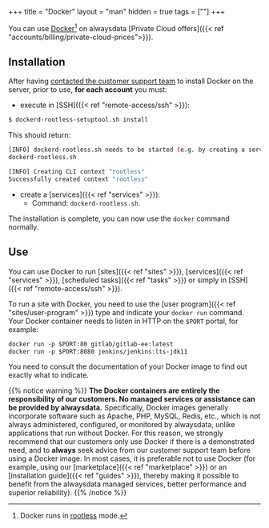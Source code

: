 +++
title = "Docker"
layout = "man"
hidden = true
tags = [""]
+++

You can use [Docker](https://www.docker.com/)[^1] on alwaysdata [Private Cloud offers]({{< ref "accounts/billing/private-cloud-prices">}}).

## Installation

After having [contacted the customer support team](https://admin.alwaysdata.com/support/add) to install Docker on the server, prior to use, **for each account** you must:

- execute in [SSH]({{< ref "remote-access/ssh" >}}):

```sh
$ dockerd-rootless-setuptool.sh install
```

This should return:

```sh
[INFO] dockerd-rootless.sh needs to be started (e.g. by creating a service):
dockerd-rootless.sh 

[INFO] Creating CLI context "rootless"
Successfully created context "rootless"
```

- create a [services]({{< ref "services" >}}):
    - Command: `dockerd-rootless.sh`.
    
The installation is complete, you can now use the `docker` command normally.

## Use

You can use Docker to run [sites]({{< ref "sites" >}}), [services]({{< ref "services" >}}), [scheduled tasks]({{< ref "tasks" >}}) or simply in [SSH]({{< ref "remote-access/ssh" >}}).

To run a site with Docker, you need to use the [user program]({{< ref "sites/user-program" >}}) type and indicate your `docker run` command. Your Docker container needs to listen in HTTP on the `$PORT` portal, for example:

```txt
docker run -p $PORT:80 gitlab/gitlab-ee:latest
docker run -p $PORT:8080 jenkins/jenkins:lts-jdk11
```

You need to consult the documentation of your Docker image to find out exactly what to indicate.

{{% notice warning %}}
**The Docker containers are entirely the responsibility of our customers. No managed services or assistance can be provided by alwaysdata.** Specifically, Docker images generally incorporate software such as Apache, PHP, MySQL, Redis, etc., which is not always administered, configured, or monitored by alwaysdata, unlike applications that run without Docker. For this reason, we strongly recommend that our customers only use Docker if there is a demonstrated need, and to **always** seek advice from our customer support team before using a Docker image. In most cases, it is preferable not to use Docker (for example, using our [marketplace]({{< ref "marketplace" >}}) or an [installation guide]({{< ref "guides" >}}), thereby making it possible to benefit from the alwaysdata managed services, better performance and superior reliability).
{{% /notice %}}

[^1]: Docker runs in [rootless](https://docs.docker.com/engine/security/rootless/) mode.
